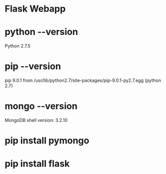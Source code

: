 # Flask Webapp

# python --version
Python 2.7.5

# pip --version
pip 9.0.1 from /usr/lib/python2.7/site-packages/pip-9.0.1-py2.7.egg (python 2.7)

# mongo --version
MongoDB shell version: 3.2.10

# pip install pymongo

# pip install flask

